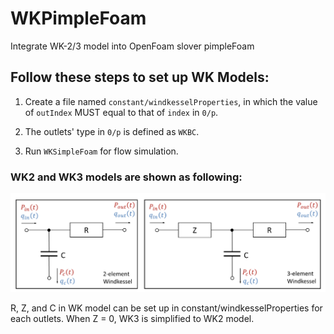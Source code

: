 # WKPimpleFoam
 Integrate WK-2/3 model into OpenFoam slover pimpleFoam

## Follow these steps to set up WK Models:

1. Create a file named `constant/windkesselProperties`, in which the value of `outIndex` MUST equal to that of `index` in `0/p`.

2. The outlets' type in `0/p` is defined as `WKBC`.

3. Run `WKSimpleFoam` for flow simulation.



### WK2 and WK3 models are shown as following:

![WK Models](wkModel.png)

R, Z, and C in WK model can be set up in constant/windkesselProperties for each outlets. When Z = 0, WK3 is simplified to WK2 model.

